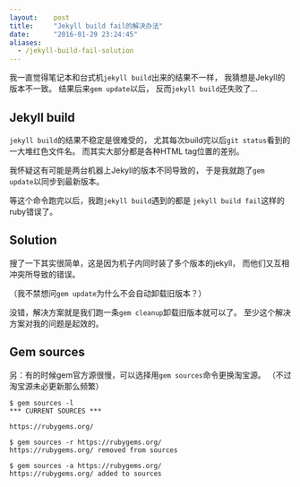 ```yaml
---
layout:    post
title:     "Jekyll build fail的解决办法"
date:      "2016-01-29 23:24:45"
aliases:
  - /jekyll-build-fail-solution
---
```


我一直觉得笔记本和台式机`jekyll build`出来的结果不一样，
我猜想是Jekyll的版本不一致。
结果后来`gem update`以后，
反而`jekyll build`还失败了…

<!--MORE-->

## Jekyll build

`jekyll build`的结果不稳定是很难受的，
尤其每次build完以后`git status`看到的一大堆红色文件名。
而其实大部分都是各种HTML tag位置的差别。

我怀疑这有可能是两台机器上Jekyll的版本不同导致的，
于是我就跑了`gem update`以同步到最新版本。

等这个命令跑完以后，我跑`jekyll build`遇到的都是
`jekyll build fail`这样的ruby错误了。


## Solution

搜了一下其实很简单，这是因为机子内同时装了多个版本的jekyll，
而他们又互相冲突所导致的错误。

（我不禁想问`gem update`为什么不会自动卸载旧版本？）

没错，解决方案就是我们跑一条`gem cleanup`卸载旧版本就可以了。
至少这个解决方案对我的问题是起效的。


## Gem sources

另：有的时候gem官方源很慢，可以选择用`gem sources`命令更换淘宝源。
（不过淘宝源未必更新那么频繁）

```
$ gem sources -l
*** CURRENT SOURCES ***

https://rubygems.org/

$ gem sources -r https://rubygems.org/
https://rubygems.org/ removed from sources

$ gem sources -a https://rubygems.org/
https://rubygems.org/ added to sources
```

